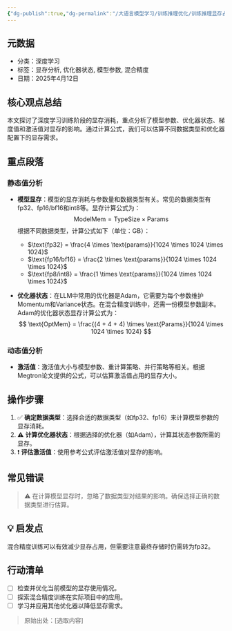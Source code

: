 ```yaml
---
{"dg-publish":true,"dg-permalink":"/大语言模型学习/训练推理优化/训练推理显存占用分析/训练阶段的显存分析","dg-home":false,"dg-description":"在此输入笔记的描述","dg-hide":false,"dg-hide-title":false,"dg-show-backlinks":true,"dg-show-local-graph":true,"dg-show-inline-title":true,"dg-pinned":false,"dg-passphrase":"在此输入访问密码","dg-enable-mathjax":false,"dg-enable-mermaid":false,"dg-enable-uml":false,"dg-note-icon":0,"dg-enable-dataview":false,"tags":["NLP"],"permalink":"/大语言模型学习/训练推理优化/训练推理显存占用分析/训练阶段的显存分析/","dgShowBacklinks":true,"dgShowLocalGraph":true,"dgShowInlineTitle":true,"dgPassFrontmatter":true,"noteIcon":0,"created":"2025-04-28T22:01:37.552+08:00","updated":"2025-04-28T22:03:00.685+08:00"}
---
```




## 元数据
- 分类：深度学习
- 标签：显存分析, 优化器状态, 模型参数, 混合精度
- 日期：2025年4月12日



## 核心观点总结
本文探讨了深度学习训练阶段的显存消耗，重点分析了模型参数、优化器状态、梯度值和激活值对显存的影响。通过计算公式，我们可以估算不同数据类型和优化器配置下的显存需求。



## 重点段落

### 静态值分析
- **模型显存**：模型的显存消耗与参数量和数据类型有关。常见的数据类型有fp32、fp16/bf16和int8等。显存计算公式为：
  $$
  \text{ModelMem} = \text{TypeSize} \times \text{Params}
  $$
  根据不同数据类型，计算公式如下（单位：GB）：
  - $\text{fp32} = \frac{4 \times \text{params}}{1024 \times 1024 \times 1024}$
  - $\text{fp16/bf16} = \frac{2 \times \text{params}}{1024 \times 1024 \times 1024}$
  - $\text{fp8/int8} = \frac{1 \times \text{params}}{1024 \times 1024 \times 1024}$

- **优化器状态**：在LLM中常用的优化器是Adam，它需要为每个参数维护Momentum和Variance状态。在混合精度训练中，还需一份模型参数副本。Adam的优化器状态显存计算公式为：
  $$
  \text{OptMem} = \frac{(4 + 4 + 4) \times \text{Params}}{1024 \times 1024 \times 1024}
  $$


### 动态值分析
- **激活值**：激活值大小与模型参数、重计算策略、并行策略等相关。根据Megtron论文提供的公式，可以估算激活值占用的显存大小。



## 操作步骤
1. ✅ **确定数据类型**：选择合适的数据类型（如fp32、fp16）来计算模型参数的显存消耗。
2. ⚠ **计算优化器状态**：根据选择的优化器（如Adam），计算其状态参数所需的显存。
3. ❗ **评估激活值**：使用参考公式评估激活值对显存的影响。



## 常见错误
> ⚠ 在计算模型显存时，忽略了数据类型对结果的影响。确保选择正确的数据类型进行估算。



## 💡 启发点
混合精度训练可以有效减少显存占用，但需要注意最终存储时仍需转为fp32。



## 行动清单
- [ ] 检查并优化当前模型的显存使用情况。
- [ ] 探索混合精度训练在实际项目中的应用。
- [ ] 学习并应用其他优化器以降低显存需求。

> 原始出处：[选取内容]
